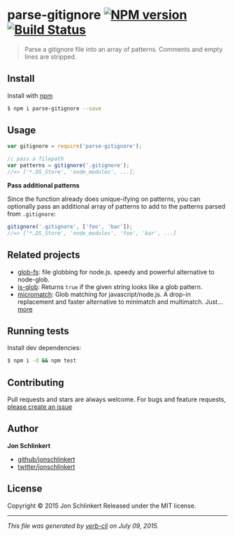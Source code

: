 # parse-gitignore [![NPM version](https://badge.fury.io/js/parse-gitignore.svg)](http://badge.fury.io/js/parse-gitignore)  [![Build Status](https://travis-ci.org/jonschlinkert/parse-gitignore.svg)](https://travis-ci.org/jonschlinkert/parse-gitignore)

> Parse a gitignore file into an array of patterns. Comments and empty lines are stripped.

## Install

Install with [npm](https://www.npmjs.com/)

```sh
$ npm i parse-gitignore --save
```

## Usage

```js
var gitignore = require('parse-gitignore');

// pass a filepath
var patterns = gitignore('.gitignore');
//=> ['*.DS_Store', 'node_modules', ...];
```

**Pass additional patterns**

Since the function already does unique-ifying on patterns, you can optionally pass an additional array of patterns to add to the patterns parsed from `.gitignore`:

```js
gitignore('.gitignore', ['foo', 'bar']);
//=> ['*.DS_Store', 'node_modules', 'foo', 'bar', ...]
```

## Related projects

* [glob-fs](https://github.com/jonschlinkert/glob-fs): file globbing for node.js. speedy and powerful alternative to node-glob.
* [is-glob](https://github.com/jonschlinkert/is-glob): Returns `true` if the given string looks like a glob pattern.
* [micromatch](https://github.com/jonschlinkert/micromatch): Glob matching for javascript/node.js. A drop-in replacement and faster alternative to minimatch and multimatch. Just… [more](https://github.com/jonschlinkert/micromatch)

## Running tests

Install dev dependencies:

```sh
$ npm i -d && npm test
```

## Contributing

Pull requests and stars are always welcome. For bugs and feature requests, [please create an issue](https://github.com/jonschlinkert/parse-gitignore/issues/new)

## Author

**Jon Schlinkert**

+ [github/jonschlinkert](https://github.com/jonschlinkert)
+ [twitter/jonschlinkert](http://twitter.com/jonschlinkert)

## License

Copyright © 2015 Jon Schlinkert
Released under the MIT license.

***

_This file was generated by [verb-cli](https://github.com/assemble/verb-cli) on July 09, 2015._